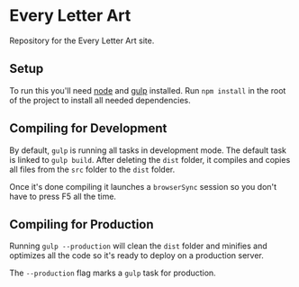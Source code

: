 Every Letter Art
================

Repository for the Every Letter Art site.



Setup
-----
To run this you'll need [node](https://nodejs.org/) and [gulp](http://gulpjs.com/) installed.
Run `npm install` in the root of the project to install all needed dependencies.



Compiling for Development
-------------------------
By default, `gulp` is running all tasks in development mode. The default task is
linked to `gulp build`. After deleting the `dist` folder, it compiles and copies
all files from the `src` folder to the `dist` folder.

Once it's done compiling it launches a `browserSync` session so you don't have to
press F5 all the time.



Compiling for Production
------------------------
Running `gulp --production` will clean the `dist` folder and minifies
and optimizes all the code so it's ready to deploy on a production server.

The `--production` flag marks a `gulp` task for production.